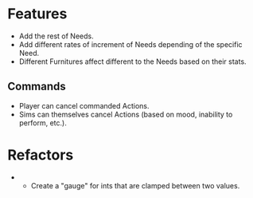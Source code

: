 # Features

- Add the rest of Needs.
- Add different rates of increment of Needs depending of the specific Need.
- Different Furnitures affect different to the Needs based on their stats.

## Commands

- Player can cancel commanded Actions.
- Sims can themselves cancel Actions (based on mood, inability to perform, etc.).
 
# Refactors

- - Create a "gauge" for ints that are clamped between two values.